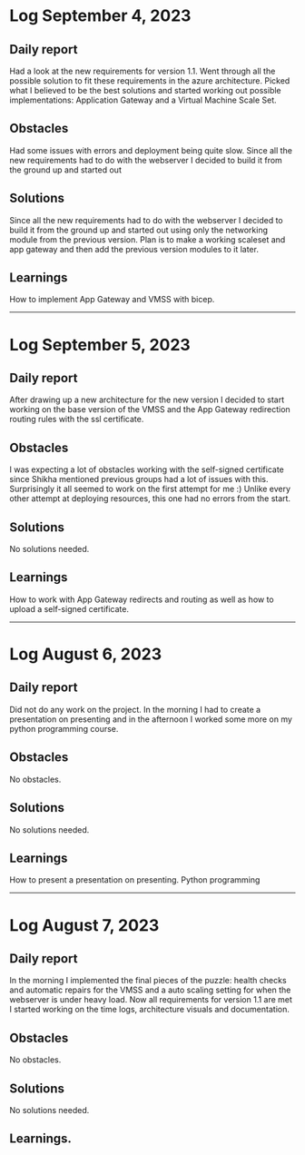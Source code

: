 # Log September 4, 2023

## Daily report
Had a look at the new requirements for version 1.1. Went through all the possible solution to fit these requirements in the azure architecture. Picked what I believed to be the best solutions and started working out possible implementations: Application Gateway and a Virtual Machine Scale Set.

## Obstacles
Had some issues with errors and deployment being quite slow. Since all the new requirements had to do with the webserver I decided to build it from the ground up and started out 

## Solutions
Since all the new requirements had to do with the webserver I decided to build it from the ground up and started out using only the networking module from the previous version. Plan is to make a working scaleset and app gateway and then add the previous version modules to it later.

## Learnings
How to implement App Gateway and VMSS with bicep.

---

# Log September 5, 2023

## Daily report
After drawing up a new architecture for the new version I decided to start working on the base version of the VMSS and the App Gateway redirection routing rules with the ssl certificate.

## Obstacles
I was expecting a lot of obstacles working with the self-signed certificate since Shikha mentioned previous groups had a lot of issues with this. Surprisingly it all seemed to work on the first attempt for me :) Unlike every other attempt at deploying resources, this one had no errors from the start.

## Solutions
No solutions needed.

## Learnings
How to work with App Gateway redirects and routing as well as how to upload a self-signed certificate.

---

# Log August 6, 2023

## Daily report
Did not do any work on the project. In the morning I had to create a presentation on presenting and in the afternoon I worked some more on my python programming course.

## Obstacles
No obstacles.

## Solutions
No solutions needed.

## Learnings
How to present a presentation on presenting. Python programming

---

# Log August 7, 2023

## Daily report
In the morning I implemented the final pieces of the puzzle: health checks and automatic repairs for the VMSS and a auto scaling setting for when the webserver is under heavy load. Now all requirements for version 1.1 are met I started working on the time logs, architecture visuals and documentation.

## Obstacles
No obstacles.

## Solutions
No solutions needed.

## Learnings.
